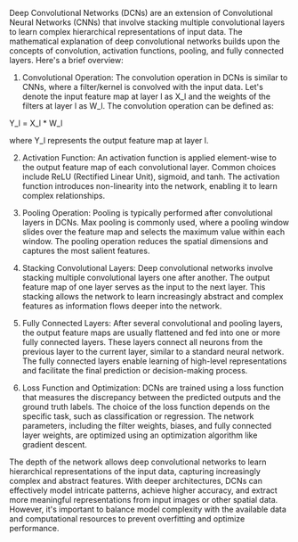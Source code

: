 Deep Convolutional Networks (DCNs) are an extension of Convolutional Neural Networks (CNNs) that involve stacking multiple convolutional layers to learn complex hierarchical representations of input data. The mathematical explanation of deep convolutional networks builds upon the concepts of convolution, activation functions, pooling, and fully connected layers. Here's a brief overview:

1. Convolutional Operation:
The convolution operation in DCNs is similar to CNNs, where a filter/kernel is convolved with the input data. Let's denote the input feature map at layer l as X_l and the weights of the filters at layer l as W_l. The convolution operation can be defined as:

Y_l = X_l * W_l

where Y_l represents the output feature map at layer l.

2. Activation Function:
An activation function is applied element-wise to the output feature map of each convolutional layer. Common choices include ReLU (Rectified Linear Unit), sigmoid, and tanh. The activation function introduces non-linearity into the network, enabling it to learn complex relationships.

3. Pooling Operation:
Pooling is typically performed after convolutional layers in DCNs. Max pooling is commonly used, where a pooling window slides over the feature map and selects the maximum value within each window. The pooling operation reduces the spatial dimensions and captures the most salient features.

4. Stacking Convolutional Layers:
Deep convolutional networks involve stacking multiple convolutional layers one after another. The output feature map of one layer serves as the input to the next layer. This stacking allows the network to learn increasingly abstract and complex features as information flows deeper into the network.

5. Fully Connected Layers:
After several convolutional and pooling layers, the output feature maps are usually flattened and fed into one or more fully connected layers. These layers connect all neurons from the previous layer to the current layer, similar to a standard neural network. The fully connected layers enable learning of high-level representations and facilitate the final prediction or decision-making process.

6. Loss Function and Optimization:
DCNs are trained using a loss function that measures the discrepancy between the predicted outputs and the ground truth labels. The choice of the loss function depends on the specific task, such as classification or regression. The network parameters, including the filter weights, biases, and fully connected layer weights, are optimized using an optimization algorithm like gradient descent.

The depth of the network allows deep convolutional networks to learn hierarchical representations of the input data, capturing increasingly complex and abstract features. With deeper architectures, DCNs can effectively model intricate patterns, achieve higher accuracy, and extract more meaningful representations from input images or other spatial data. However, it's important to balance model complexity with the available data and computational resources to prevent overfitting and optimize performance.
